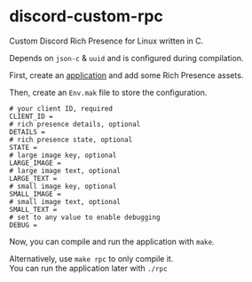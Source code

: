 # discord-custom-rpc

Custom Discord Rich Presence for Linux written in C.

Depends on `json-c` & `uuid` and is configured during compilation.

First, create an [application][] and add some Rich Presence assets.

[application]: https://discord.com/developers/applications/

Then, create an `Env.mak` file to store the configuration.

```make
# your client ID, required
CLIENT_ID =
# rich presence details, optional
DETAILS =
# rich presence state, optional
STATE =
# large image key, optional
LARGE_IMAGE =
# large image text, optional
LARGE_TEXT =
# small image key, optional
SMALL_IMAGE =
# small image text, optional
SMALL_TEXT =
# set to any value to enable debugging
DEBUG =
```

Now, you can compile and run the application with `make`.

Alternatively, use `make rpc` to only compile it.
<br/>You can run the application later with `./rpc`
